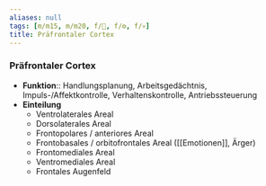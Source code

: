 ```yaml
---
aliases: null
tags: [m/m15, m/m20, f/🧠, f/⚙️, f/💀]
title: Präfrontaler Cortex
---
```

### Präfrontaler Cortex
- **Funktion**:: Handlungsplanung, Arbeitsgedächtnis, Impuls-/Affektkontrolle, Verhaltenskontrolle, Antriebssteuerung
- **Einteilung**
	- Ventrolaterales Areal
	- Dorsolaterales Areal
	- Frontopolares / anteriores Areal
	- Frontobasales / orbitofrontales Areal ([[Emotionen]], Ärger)
	- Frontomediales Areal
	- Ventromediales Areal
	- Frontales Augenfeld